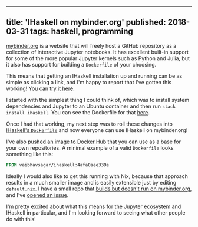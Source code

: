 --------------------------------------------------------------------------------
title: 'IHaskell on mybinder.org'
published: 2018-03-31
tags: haskell, programming
--------------------------------------------------------------------------------

[mybinder.org](https://mybinder.org/) is a website that will freely host a
GitHub repository as a collection of interactive Jupyter notebooks. It has
excellent built-in support for some of the more popular Jupyter kernels such as
Python and Julia, but it also has support for building a `Dockerfile` of your
choosing.

This means that getting an IHaskell installation up and running can be as
simple as clicking a link, and I'm happy to report that I've gotten this
working! You can [try it
here](https://mybinder.org/v2/gh/gibiansky/IHaskell/4cd40d186c800b3360761e312d8e9ddacc83c994).

I started with the simplest thing I could think of, which was to install system
dependencies and Jupyter to an Ubuntu container and then run `stack install
ihaskell`. You can see the Dockerfile for that
[here](https://github.com/vaibhavsagar/ihaskell-mybinder/blob/6d093c5cd06cde77e13a5a98ae8ce093ba51fee9/Dockerfile).

Once I had that working, my next step was to roll these changes into
[IHaskell's `Dockerfile`](https://github.com/gibiansky/IHaskell/pull/848) and
now everyone can use IHaskell on mybinder.org!

I've also [pushed an image to Docker
Hub](https://hub.docker.com/r/vaibhavsagar/ihaskell/) that you can use as a
base for your own repositories. A minimal example of a valid `Dockerfile` looks
something like this:

```Dockerfile
FROM vaibhavsagar/ihaskell:4afa0aee339e
```

Ideally I would also like to get this running with Nix, because that approach
results in a much smaller image and is easily extensible just by editing
`default.nix`. I have a small repo that [builds but doesn't run on
mybinder.org](https://github.com/vaibhavsagar/ihaskell-mybinder-nix), and I've
[opened an issue](https://github.com/jupyterhub/binder/issues/87).

I'm pretty excited about what this means for the Jupyter ecosystem and IHaskell
in particular, and I'm looking forward to seeing what other people do with
this!
